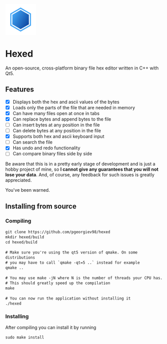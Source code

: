 <img src="https://raw.githubusercontent.com/pgeorgiev98/hexed/master/res/icon.png" width="96" height="96" />

# Hexed

An open-source, cross-platform binary file hex editor written in C++ with Qt5.

## Features
- [x] Displays both the hex and ascii values of the bytes
- [x] Loads only the parts of the file that are needed in memory
- [x] Can have many files open at once in tabs
- [x] Can replace bytes and append bytes to the file
- [ ] Can insert bytes at any position in the file
- [ ] Can delete bytes at any position in the file
- [x] Supports both hex and ascii keyboard input
- [ ] Can search the file
- [x] Has undo and redo functionality
- [ ] Can compare binary files side by side

Be aware that this is in a pretty early stage of development and is just a hobby project of mine,
so **I cannot give any guarantees that you will not lose your data**.
And, of course, any feedback for such issues is greatly appreciated.

You've been warned.

## Installing from source

### Compiling

	git clone https://github.com/pgeorgiev98/hexed
	mkdir hexed/build
	cd hexed/build

	# Make sure you're using the qt5 version of qmake. On some distributions
	# you may have to call `qmake -qt=5 ..` instead for example
	qmake ..

	# You may use make -jN where N is the number of threads your CPU has.
	# This should greatly speed up the compilation
	make

	# You can now run the application without installing it
	./hexed

### Installing

After compiling you can install it by running

	sudo make install

